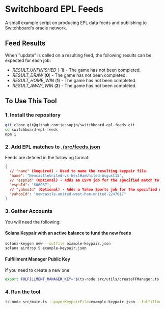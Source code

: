 # Switchboard EPL Feeds

A small example script on producing EPL data feeds and publishing to Switchboard's oracle network.

## Feed Results

When "update" is called on a resulting feed, the following results can be expected for each job:

- _RESULT_UNFINISHED_ (**-1**) - The game has not been completed.
- _RESULT_DRAW_ (**0**) - The game has not been completed.
- _RESULT_HOME_WIN_ (**1**) - The game has not been completed.
- _RESULT_AWAY_WIN_ (**2**) - The game has not been completed.

## To Use This Tool

### 1. Install the repository

```bash
git clone git@github.com:jessupjn/switchboard-epl-feeds.git
cd switchboard-epl-feeds
npm i
```

### 2. Add EPL matches to [./src/feeds.json](./src/feeds.json)

Feeds are defined in the following format:

```JSON
{
  // "name" (Required) - Used to name the resulting keypair file.
  "name": "NewcastleUnited-vs-WestHamUnited-August15",
  // "espnId" (Optional) - Adds an ESPN job for the specified match to the feed if provided.
  "espnId": "606037",
  // "yahooId" (Optional) - Adds a Yahoo Sports job for the specified match to the feed if provided.
  "yahooId": "newcastle-united-west-ham-united-2247017"
}
```

### 3. Gather Accounts

You will need the following:

#### Solana Keypair with an active balance to fund the new feeds

```bash
solana-keygen new --outfile example-keypair.json
solana airdrop 5 example-keypair.json
```

#### Fulfillment Manager Public Key

If you need to create a new one:

```bash
export FULFILLMENT_MANAGER_KEY="$(ts-node src/utils/createFFManager.ts --payerKeypairFile=example-keypair.json)"
```

### 4. Run the tool

```bash
ts-node src/main.ts --payerKeypairFile=example-keypair.json --fulfillmentManager=${FULFILLMENT_MANAGER_KEY?}
```
